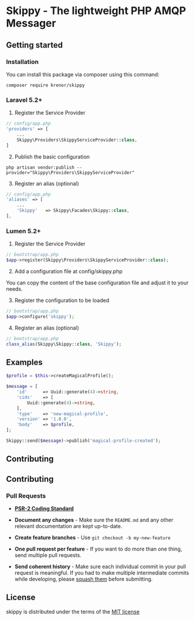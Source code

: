# Skippy - The lightweight PHP AMQP Messager

## Getting started

### Installation

You can install this package via composer using this command:

`composer require krenor/skippy`

### Laravel 5.2+

1. Register the Service Provider

```php
// config/app.php
'providers' => [
    ...
    Skippy\Providers\SkippyServiceProvider::class,
]
```

2. Publish the basic configuration

`php artisan vendor:publish --provider="Skippy\Providers\SkippyServiceProvider"`

3. Register an alias (optional)

```php
// config/app.php
'aliases' => [
    ...
    'Skippy'   => Skippy\Facades\Skippy::class,
],
```

### Lumen 5.2+

1. Register the Service Provider

```php
// bootstrap/app.php
$app->register(Skippy\Providers\SkippyServiceProvider::class);
```

2. Add a configuration file at config/skippy.php

You can copy the content of the base configuration file and adjust it to your needs.

3. Register the configuration to be loaded

```php
// bootstrap/app.php
$app->configure('skippy');
```

4. Register an alias (optional)

```php
// bootstrap/app.php
class_alias(Skippy\Skippy::class, 'Skippy');
```

## Examples

```php
$profile = $this->createMagicalProfile();

$message = [
    'id'      => Uuid::generate(4)->string,
    'cids'    => [
        Uuid::generate(4)->string,
    ],
    'type'    => 'new-magical-profile',
    'version' => '1.0.0',
    'body'    => $profile,
];

Skippy::send($message)->publish('magical-profile-created');
```

## Contributing

## Contributing

### Pull Requests

- **[PSR-2 Coding Standard](https://github.com/php-fig/fig-standards/blob/master/accepted/PSR-2-coding-style-guide.md)**

- **Document any changes** - Make sure the `README.md` and any other relevant documentation are kept up-to-date.

- **Create feature branches** - Use `git checkout -b my-new-feature`

- **One pull request per feature** - If you want to do more than one thing, send multiple pull requests.

- **Send coherent history** - Make sure each individual commit in your pull request is meaningful. If you had to make multiple intermediate commits while developing, please [squash them](http://www.git-scm.com/book/en/v2/Git-Tools-Rewriting-History#Changing-Multiple-Commit-Messages) before submitting.


## License

skippy is distributed under the terms of the [MIT license](https://github.com/krenor/skippy/blob/master/LICENSE.md)
